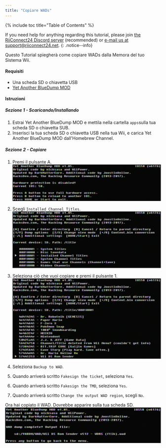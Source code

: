 ```yaml
---
title: "Copiare WADs"
---
```


{% include toc title="Table of Contents" %}

If you need help for anything regarding this tutorial, please join [the RiiConnect24 Discord server](https://discord.gg/rc24) (recommended) or [e-mail us at support@riiconnect24.net](mailto:support@riiconnect24.net).
{: .notice--info}

Questo Tutorial spiegherà come copiare WADs dalla Memora del tuo Sistema Wii.

#### Requisiti
* Una scheda SD o chiavetta USB
* [Yet Another BlueDump MOD](/assets/files/YABDM.zip)

#### Istruzioni
##### Sezione 1 - Scaricando/Installando

1. Estrai Yet Another BlueDump MOD e mettila nella cartella `apps`sulla tua scheda SD o chiavetta SUB.
2. Inserisci la tua scheda SD o chiavetta USB nella tua Wii, e carica Yet Another BlueDump MOD dall'Homebrew Channel.

##### Sezione 2 - Copiare
1. Premi il pulsante A. ![Premi A](/images/DumpWADS/2.png)

2. Scegli `Installed Channel Titles`. ![Titoli Canale Installati](/images/DumpWADS/3.png)

3. Seleziona ciò che vuoi copiare e premi il pulsante 1. ![Trova Canale](/images/DumpWADS/4.png)

4. Seleziona `Backup to WAD`.
5. Quando arriverà scritto `Fakesign the ticket`, seleziona `Yes`.
6. Quando arriverà scritto `Fakesign the TMD`, seleziona `Yes`.
7. Quando arriverà scritto `Change the output WAD region`, scegli `No`.

Ora hai copiato il WAD. Dovrebbe apparire sulla tua scheda SD. ![Fatto](/images/DumpWADS/5.png)
